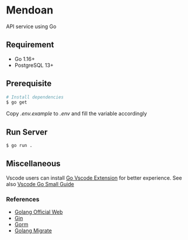 # Mendoan
API service using Go

## Requirement

- Go 1.16+
- PostgreSQL 13+

## Prerequisite
```sh
# Install dependencies
$ go get
```

Copy *.env.example* to *.env* and fill the variable accordingly

## Run Server
```sh
$ go run .
```

## Miscellaneous
Vscode users can install [Go Vscode Extension](https://marketplace.visualstudio.com/items?itemName=golang.Go) for better experience. See also [Vscode Go Small Guide](https://code.visualstudio.com/docs/languages/go)

### References
- [Golang Official Web](https://golang.org)
- [Gin](https://github.com/gin-gonic/gin)
- [Gorm](https://gorm.io)
- [Golang Migrate](https://github.com/golang-migrate/migrate)
